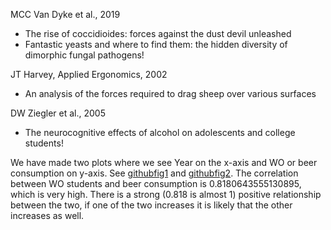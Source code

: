 MCC Van Dyke et al., 2019
- The rise of coccidioides: forces against the dust devil unleashed
-	Fantastic yeasts and where to find them: the hidden diversity of dimorphic fungal pathogens!

JT Harvey, Applied Ergonomics, 2002
-	An analysis of the forces required to drag sheep over various surfaces

DW Ziegler et al., 2005
-	The neurocognitive effects of alcohol on adolescents and college students!



We have made two plots where we see Year on the x-axis and WO or beer consumption on y-axis. See
[githubfig1](https://user-images.githubusercontent.com/91411389/134807499-7013cc4b-1d20-42f8-80c6-6eb9ebf79e2d.jpg) and
[githubfig2](https://user-images.githubusercontent.com/91411389/134807495-8bdd6cc2-667a-457a-bc4e-6f2470e27c3e.jpg).
The correlation between WO students and beer consumption is 0.8180643555130895, which is very high. 
There is a strong (0.818 is almost 1) positive relationship between the two, if one of the two increases it is likely that the other increases as well.

